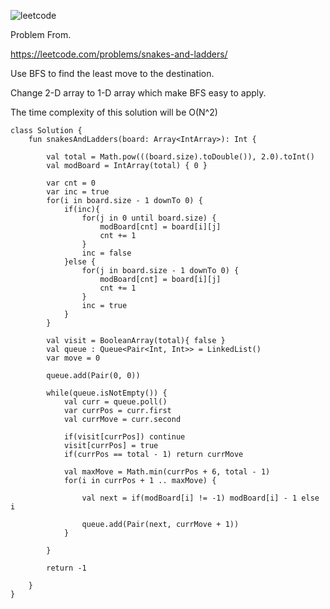 ![leetcode](https://user-images.githubusercontent.com/77060863/214224211-932b364b-c568-4955-89fc-26ff8757a43d.png)

Problem From.

https://leetcode.com/problems/snakes-and-ladders/

Use BFS to find the least move to the destination.

Change 2-D array to 1-D array which make BFS easy to apply.

The time complexity of this solution will be O(N^2)

```
class Solution {
    fun snakesAndLadders(board: Array<IntArray>): Int {
        
        val total = Math.pow(((board.size).toDouble()), 2.0).toInt()
        val modBoard = IntArray(total) { 0 }
        
        var cnt = 0
        var inc = true
        for(i in board.size - 1 downTo 0) {
            if(inc){  
                for(j in 0 until board.size) {
                    modBoard[cnt] = board[i][j]
                    cnt += 1
                }
                inc = false
            }else {
                for(j in board.size - 1 downTo 0) {
                    modBoard[cnt] = board[i][j]
                    cnt += 1
                }
                inc = true
            }
        }
        
        val visit = BooleanArray(total){ false }
        val queue : Queue<Pair<Int, Int>> = LinkedList()
        var move = 0
        
        queue.add(Pair(0, 0))
        
        while(queue.isNotEmpty()) {
            val curr = queue.poll()
            var currPos = curr.first
            val currMove = curr.second
            
            if(visit[currPos]) continue
            visit[currPos] = true
            if(currPos == total - 1) return currMove
            
            val maxMove = Math.min(currPos + 6, total - 1)
            for(i in currPos + 1 .. maxMove) {
                
                val next = if(modBoard[i] != -1) modBoard[i] - 1 else i
                
                queue.add(Pair(next, currMove + 1))
            }
            
        }
        
        return -1
        
    }
}
```
